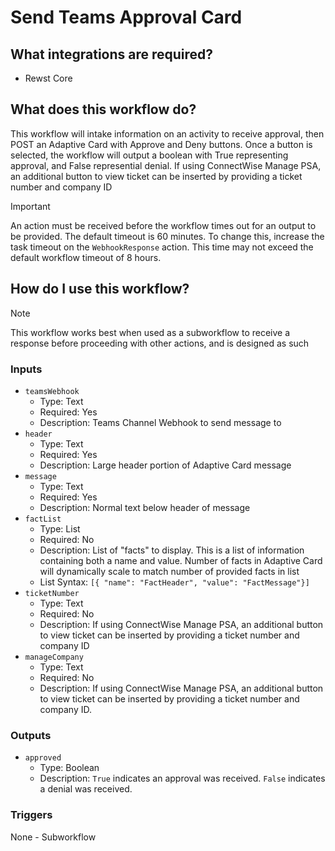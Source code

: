 # Send Teams Approval Card

## What integrations are required?

- Rewst Core

## What does this workflow do?

This workflow will intake information on an activity to receive approval, then POST an Adaptive Card with Approve and Deny buttons. Once a button is selected, the workflow will output a boolean with True representing approval, and False represential denial. If using ConnectWise Manage PSA, an additional button to view ticket can be inserted by providing a ticket number and company ID
>[!IMPORTANT]  
>An action must be received before the workflow times out for an output to be provided. The default timeout is 60 minutes. To change this, increase the task timeout on the `WebhookResponse` action. This time may not exceed the default workflow timeout of 8 hours.

## How do I use this workflow?

>[!NOTE]  
>This workflow works best when used as a subworkflow to receive a response before proceeding with other actions, and is designed as such

### Inputs

- `teamsWebhook`
  - Type: Text  
  - Required: Yes  
  - Description: Teams Channel Webhook to send message to
- `header`
  - Type: Text
  - Required: Yes
  - Description: Large header portion of Adaptive Card message
- `message`
  - Type: Text
  - Required: Yes
  - Description: Normal text below header of message
- `factList`  
  - Type: List
  - Required: No
  - Description: List of "facts" to display. This is a list of information containing both a name and value. Number of facts in Adaptive Card will dynamically scale to match number of provided facts in list
  - List Syntax: `[{ "name": "FactHeader", "value": "FactMessage"}]`
- `ticketNumber`
  - Type: Text  
  - Required: No
  - Description: If using ConnectWise Manage PSA, an additional button to view ticket can be inserted by providing a ticket number and company ID
- `manageCompany`
  - Type: Text  
  - Required: No
  - Description: If using ConnectWise Manage PSA, an additional button to view ticket can be inserted by providing a ticket number and company ID.

### Outputs

- `approved`  
  - Type: Boolean
  - Description: `True` indicates an approval was received. `False` indicates a denial was received.

### Triggers

None - Subworkflow
